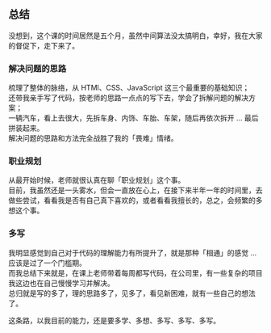 ## 总结
没想到，这个课的时间居然是五个月，虽然中间算法没太搞明白，幸好，我在大家的督促下，走下来了。  

### 解决问题的思路
梳理了整体的脉络，从 HTMl、CSS、JavaScript 这三个最重要的基础知识；  
还带我亲手写了代码，按老师的思路一点点的写下去，学会了拆解问题的解决方案；  
一辆汽车，看上去很大，先拆车身、内饰、车胎、车架，随后再依次拆开 ... 最后拼装起来。  
解决问题的思路和方法完全战胜了我的「畏难」情绪。

### 职业规划
从最开始时候，老师就很认真在聊「职业规划」这个事。  
目前，我虽然还是一头雾水，但会一直放在心上，在接下来半年一年的时间里，去做些尝试，看看我是否有自己真下喜欢的，或者看看我擅长的，总之，会频繁的多想这个事。  

  
### 多写
我明显感觉到自己对于代码的理解能力有所提升了，就是那种「相通」的感觉 ... 应该是过了一个门槛期。  
而我总结下来就是，在课上老师带着每周都写代码，在公司里，有一些复杂的项目我这边也在自己慢慢学习并解决。  
总归就是写的多了，理的思路多了，见多了，看见新困难，就有一些自己的想法了。  

  
这条路，以我目前的能力，还是要多学、多想、多写、多写、多写。

